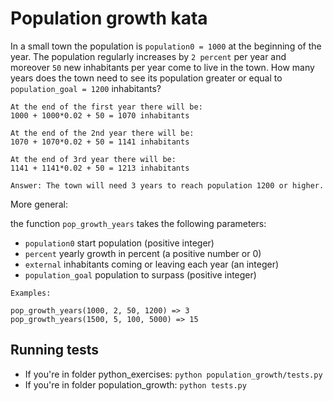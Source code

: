 # Population growth kata

In a small town the population is `population0 = 1000` at the beginning of the year. The population regularly increases by `2 percent` per year and moreover `50` new inhabitants per year come to live in the town. How many years does the town need to see its population greater or equal to `population_goal = 1200` inhabitants?

```
At the end of the first year there will be:
1000 + 1000*0.02 + 50 = 1070 inhabitants

At the end of the 2nd year there will be:
1070 + 1070*0.02 + 50 = 1141 inhabitants

At the end of 3rd year there will be:
1141 + 1141*0.02 + 50 = 1213 inhabitants

Answer: The town will need 3 years to reach population 1200 or higher.
```

More general:

the function `pop_growth_years` takes the following parameters:

- `population0` start population (positive integer)
- `percent` yearly growth in percent (a positive number or 0)
- `external` inhabitants coming or leaving each year (an integer)
- `population_goal` population to surpass (positive integer)


```
Examples:

pop_growth_years(1000, 2, 50, 1200) => 3
pop_growth_years(1500, 5, 100, 5000) => 15
```

## Running tests

- If you're in folder python_exercises: `python population_growth/tests.py`
- If you're in folder population_growth: `python tests.py`

